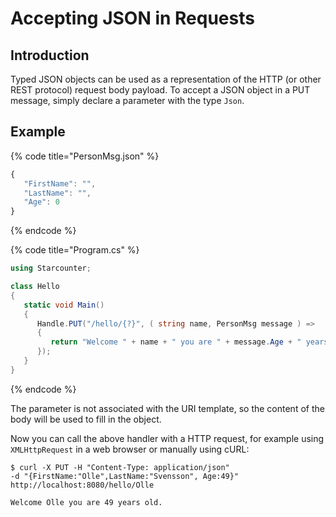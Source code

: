 # Accepting JSON in Requests

## Introduction

Typed JSON objects can be used as a representation of the HTTP \(or other REST protocol\) request body payload. To accept a JSON object in a PUT message, simply declare a parameter with the type `Json`.

## Example

{% code title="PersonMsg.json" %}
```javascript
{
   "FirstName": "",
   "LastName": "",
   "Age": 0
}
```
{% endcode %}

{% code title="Program.cs" %}
```csharp
using Starcounter;

class Hello
{
   static void Main()
   {
      Handle.PUT("/hello/{?}", ( string name, PersonMsg message ) =>
      {
         return "Welcome " + name + " you are " + message.Age + " years old.";
      });         
   }
}
```
{% endcode %}

The parameter is not associated with the URI template, so the content of the body will be used to fill in the object.

Now you can call the above handler with a HTTP request, for example using `XMLHttpRequest` in a web browser or manually using cURL:

```text
$ curl -X PUT -H "Content-Type: application/json"
-d "{FirstName:"Olle",LastName:"Svensson", Age:49}"
http://localhost:8080/hello/Olle

Welcome Olle you are 49 years old.
```

